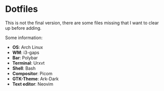# Dotfiles
This is not the final version, there are some files missing that I want to clear up before adding. 

Some information:
* **OS**: Arch Linux
* **WM**: i3-gaps
* **Bar**: Polybar
* **Terminal**: Urxvt
* **Shell**: Bash
* **Compositor**: Picom
* **GTK-Theme**: Ark-Dark
* **Text editor**: Neovim
